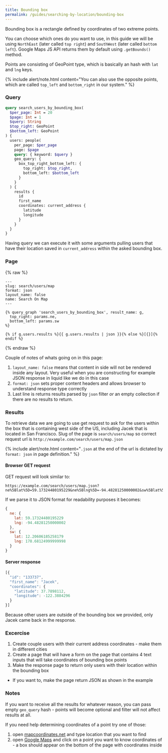 ```yaml
---
title: Bounding box
permalink: /guides/searching-by-location/bounding-box
---
```


Bounding box is a rectangle defined by coordinates of two extreme points.

You can choose which ones do you want to use, in this guide we will be using `NorthEast` (later called `top right`) and `SouthWest` (later called `bottom left`). Google Maps JS API returns them by default using `.getBounds()` method.

Points are consisting of GeoPoint type, which is basically an hash with `lat` and `lng` keys.

{% include alert/note.html content="You can also use the opposite points, which are called `top_left` and `bottom_right` in our system." %}

### Query
```graphql
query search_users_by_bounding_box(
  $per_page: Int = 20
  $page: Int = 1
  $query: String
  $top_right: GeoPoint
  $bottom_left: GeoPoint
) {
  users: people(
    per_page: $per_page
    page: $page
    query: { keyword: $query }
    geo_query: {
      box_top_right_bottom_left: {
        top_right: $top_right,
        bottom_left: $bottom_left
      }
    }
  ) {
    results {
      id
      first_name
      coordinates: current_address {
        latitude
        longitude
      }
    }
  }
}
```

Having query we can execute it with some arguments pulling users that have their location saved in `current_address` within the asked bounding box. 

### Page
{% raw %}
```liquid
---
slug: search/users/map
format: json
layout_name: false
name: Search On Map
---

{% query_graph 'search_users_by_bounding_box', result_name: g,
  top_right: params.ne,
  bottom_left: params.sw
%}

{% if g.users.results %}{{ g.users.results | json }}{% else %}[{}]{% endif %}
```
{% endraw %}

Couple of notes of whats going on in this page:
1. `layout_name: false` means that content in side will not be rendered inside any layout. Very useful when you are constructing for example JSON response in liquid like we do in this case
2. `format: json` sets proper content headers and allows browser to understand response type correctly
3. Last line is returns results parsed by `json` filter *or* an empty collection if there are no results to return.

### Results
To retrieve data we are going to use get request to ask for the users within the box that is containing west side of the US, including Jacek that is located in San Francisco.
Slug of the page is `search/users/map` so correct request url is `http://example.com/search/users/map.json`

{% include alert/note.html content="`.json` at the end of the url is dictated by `format: json` in page definition." %}

#### Browser GET request
GET request will look similar to:
```
https://example.com/search/users/map.json?ne%5Blat%5D=59.17324480195229&ne%5Blng%5D=-94.48281250000002&sw%5Blat%5D=12.20606185258179&sw%5Blng%5D=178.68124999999998
```

If we parse it to JSON format for readability purposes it becomes:
```js
{
  ne: {
    lat: 59.17324480195229
    lng: -94.48281250000002
  },
  sw: {
    lat: 12.20606185258179
    lng: 178.68124999999998
  }
}
```

#### Server response
```js
[{
  "id": "133737",
  "first_name": "Jacek",
  "coordinates": {
    "latitude": 37.7898112,
    "longitude": -122.3884296
  }
}]
```

Because other users are outside of the bounding box we provided, only Jacek came back in the response.

### Excercise
1. Create couple users with their current address coordinates - make them in different cities 
2. Create a page that will have a form on the page that contains 4 text inputs that will take coordinates of bounding box points
3. Make the response page to return only users with their location within the bounding box 
  * If you want to, make the page return JSON as shown in the example

### Notes

If you want to receive all the results for whatever reason, you can pass empty `geo_query` hash - points will become optional and filter will not affect results at all.

If you need help determining coordinates of a point try one of those:
1. open [mapcoordinates.net](http://www.mapcoordinates.net/en) and type location that you want to find
2. open [Google Maps](https://maps.google.com) and click on a point you want to know coordinates of - a box should appear on the bottom of the page with coordinates inside
